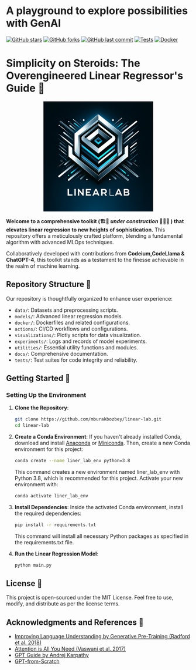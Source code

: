 # A playground to explore possibilities with GenAI

[![GitHub stars](https://img.shields.io/github/stars/mburakbozbey/ml-optimization-toolkit.svg)](https://github.com/mburakbozbey/ml-toolkit/stargazers)
[![GitHub forks](https://img.shields.io/github/forks/mburakbozbey/ml-optimization-toolkit.svg)](https://github.com/mburakbozbey/ml-toolkit/network)
[![GitHub last commit](https://img.shields.io/github/last-commit/mburakbozbey/ml-optimization-toolkit.svg)](https://github.com/mburakbozbey/ml-toolkit/commits/master)
[![Tests](https://github.com/mburakbozbey/linear-lab/actions/workflows/python-app.yml/badge.svg)](https://github.com/mburakbozbey/linear-lab/actions/workflows/python-app.yml)
[![Docker](https://github.com/mburakbozbey/linear-lab/actions/workflows/docker-image.yml/badge.svg)](https://github.com/mburakbozbey/linear-lab/actions/workflows/docker-image.yml)

# Simplicity on Steroids: The Overengineered Linear Regressor's Guide 🚀

<div align="center">
  <img src="images/linearlab.png" alt="Linear-Lab" width="300" height="300"/>
</div>

**Welcome to a comprehensive toolkit (🏗️🔧 *under construction* 👷‍♂️🧰 ) that elevates linear regression to new heights of sophistication.** This repository offers a meticulously crafted platform, blending a fundamental algorithm with advanced MLOps techniques.

Collaboratively developed with contributions from **Codeium,CodeLlama & ChatGPT-4**, this toolkit stands as a testament to the finesse achievable in the realm of machine learning.

## Repository Structure 📂
Our repository is thoughtfully organized to enhance user experience:
- `data/`: Datasets and preprocessing scripts.
- `models/`: Advanced linear regression models.
- `docker/`: Dockerfiles and related configurations.
- `actions/`: CI/CD workflows and configurations.
- `visualizations/`: Plotly scripts for data visualization.
- `experiments/`: Logs and records of model experiments.
- `utilities/`: Essential utility functions and modules.
- `docs/`: Comprehensive documentation.
- `tests/`: Test suites for code integrity and reliability.

## Getting Started 🚀
### Setting Up the Environment
1. **Clone the Repository**:
   ```bash
   git clone https://github.com/mburakbozbey/linear-lab.git
   cd linear-lab
   ```

2. **Create a Conda Environment**:
   If you haven't already installed Conda, download and install [Anaconda](https://www.anaconda.com/products/individual) or [Miniconda](https://docs.conda.io/en/latest/miniconda.html). Then, create a new Conda environment for this project:
   ```bash
   conda create --name liner_lab_env python=3.8
   ```
   This command creates a new environment named liner_lab_env with Python 3.8, which is recommended for this project. Activate your new environment with:
   ```bash
   conda activate liner_lab_env
   ```

3. **Install Dependencies**:
   Inside the activated Conda environment, install the required dependencies:
   ```bash
   pip install -r requirements.txt
   ```
   This command will install all necessary Python packages as specified in the requirements.txt file.

4. **Run the Linear Regression Model**:
   ```bash
   python main.py 
   ```
   
## License 📄
This project is open-sourced under the MIT License. Feel free to use, modify, and distribute as per the license terms.

## Acknowledgments and References 🙏
- [Improving Language Understanding by Generative Pre-Training (Radford et al. 2018)](https://cdn.openai.com/research-covers/language-unsupervised/language_understanding_paper.pdf)
- [Attention is All You Need (Vaswani et al. 2017)](https://arxiv.org/abs/1706.03762)
- [GPT Guide by Andrej Karpathy](https://m.youtube.com/watch?v=kCc8FmEb1nY)
- [GPT-from-Scratch](https://github.com/LaurenceLungo/GPT-from-Scratch)